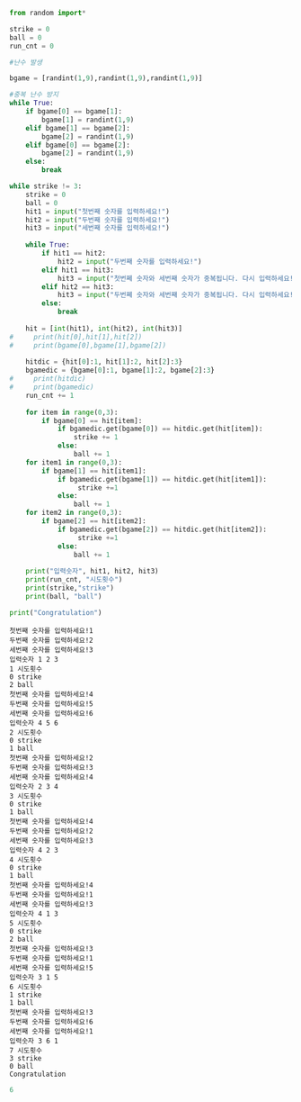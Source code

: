 ```python
from random import*

strike = 0
ball = 0
run_cnt = 0

#난수 발생

bgame = [randint(1,9),randint(1,9),randint(1,9)]

#중복 난수 방지
while True:
    if bgame[0] == bgame[1]:
        bgame[1] = randint(1,9)
    elif bgame[1] == bgame[2]:
        bgame[2] = randint(1,9)
    elif bgame[0] == bgame[2]:
        bgame[2] = randint(1,9)
    else:
        break

while strike != 3:
    strike = 0
    ball = 0
    hit1 = input("첫번째 숫자를 입력하세요!")
    hit2 = input("두번째 숫자를 입력하세요!")
    hit3 = input("세번째 숫자를 입력하세요!")
    
    while True:
        if hit1 == hit2:
            hit2 = input("두번째 숫자를 입력하세요!")
        elif hit1 == hit3:
            hit3 = input("첫번쩨 숫자와 세번째 숫자가 중복됩니다. 다시 입력하세요!")
        elif hit2 == hit3:
            hit3 = input("두번쩨 숫자와 세번째 숫자가 중복됩니다. 다시 입력하세요!")
        else:
            break
            
    hit = [int(hit1), int(hit2), int(hit3)]
#     print(hit[0],hit[1],hit[2])
#     print(bgame[0],bgame[1],bgame[2])
    
    hitdic = {hit[0]:1, hit[1]:2, hit[2]:3}
    bgamedic = {bgame[0]:1, bgame[1]:2, bgame[2]:3}
#     print(hitdic)
#     print(bgamedic)
    run_cnt += 1
    
    for item in range(0,3):
        if bgame[0] == hit[item]:
            if bgamedic.get(bgame[0]) == hitdic.get(hit[item]):
                strike += 1
            else:
                ball += 1    
    for item1 in range(0,3):
        if bgame[1] == hit[item1]:
            if bgamedic.get(bgame[1]) == hitdic.get(hit[item1]):
                 strike +=1
            else:
                ball += 1 
    for item2 in range(0,3):
        if bgame[2] == hit[item2]:
            if bgamedic.get(bgame[2]) == hitdic.get(hit[item2]):
                 strike +=1
            else:
                ball += 1 
                
    print("입력숫자", hit1, hit2, hit3)
    print(run_cnt, "시도횟수")
    print(strike,"strike")
    print(ball, "ball")

print("Congratulation")
```

    첫번째 숫자를 입력하세요!1
    두번째 숫자를 입력하세요!2
    세번째 숫자를 입력하세요!3
    입력숫자 1 2 3
    1 시도횟수
    0 strike
    2 ball
    첫번째 숫자를 입력하세요!4
    두번째 숫자를 입력하세요!5
    세번째 숫자를 입력하세요!6
    입력숫자 4 5 6
    2 시도횟수
    0 strike
    1 ball
    첫번째 숫자를 입력하세요!2
    두번째 숫자를 입력하세요!3
    세번째 숫자를 입력하세요!4
    입력숫자 2 3 4
    3 시도횟수
    0 strike
    1 ball
    첫번째 숫자를 입력하세요!4
    두번째 숫자를 입력하세요!2
    세번째 숫자를 입력하세요!3
    입력숫자 4 2 3
    4 시도횟수
    0 strike
    1 ball
    첫번째 숫자를 입력하세요!4
    두번째 숫자를 입력하세요!1
    세번째 숫자를 입력하세요!3
    입력숫자 4 1 3
    5 시도횟수
    0 strike
    2 ball
    첫번째 숫자를 입력하세요!3
    두번째 숫자를 입력하세요!1
    세번째 숫자를 입력하세요!5
    입력숫자 3 1 5
    6 시도횟수
    1 strike
    1 ball
    첫번째 숫자를 입력하세요!3
    두번째 숫자를 입력하세요!6
    세번째 숫자를 입력하세요!1
    입력숫자 3 6 1
    7 시도횟수
    3 strike
    0 ball
    Congratulation
    


```python
6

```


```python

```
